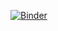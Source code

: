 [![Binder](https://mybinder.org/badge_logo.svg)](https://mybinder.org/v2/gh/ChrLackner/test_ngsolve_binder/master?filepath=poisson.ipynb)


